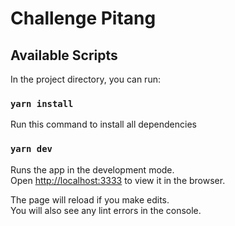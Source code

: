 # Challenge Pitang

## Available Scripts

In the project directory, you can run:

### `yarn install`
Run this command to install all dependencies

### `yarn dev`

Runs the app in the development mode.\
Open [http://localhost:3333](http://localhost:3333) to view it in the browser.

The page will reload if you make edits.\
You will also see any lint errors in the console.
